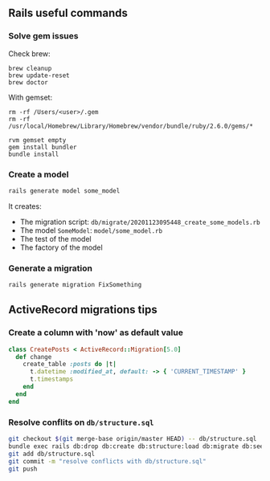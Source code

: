 ## Rails useful commands

### Solve gem issues

Check brew:
```
brew cleanup
brew update-reset
brew doctor
```

With gemset:
```
rm -rf /Users/<user>/.gem
rm -rf /usr/local/Homebrew/Library/Homebrew/vendor/bundle/ruby/2.6.0/gems/*

rvm gemset empty
gem install bundler
bundle install
```

### Create a model

```sh
rails generate model some_model
```

It creates: 
- The migration script: `db/migrate/20201123095448_create_some_models.rb`
- The model `SomeModel`: `model/some_model.rb`
- The test of the model
- The factory of the model

### Generate a migration

```sh
rails generate migration FixSomething
```

## ActiveRecord migrations tips

### Create a column with 'now' as default value

```ruby
class CreatePosts < ActiveRecord::Migration[5.0]
  def change
    create_table :posts do |t|
      t.datetime :modified_at, default: -> { 'CURRENT_TIMESTAMP' }
      t.timestamps
    end
  end 
end
```

### Resolve conflits on `db/structure.sql`

```sh
git checkout $(git merge-base origin/master HEAD) -- db/structure.sql
bundle exec rails db:drop db:create db:structure:load db:migrate db:seed
git add db/structure.sql
git commit -m "resolve conflicts with db/structure.sql"
git push
```

